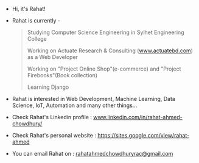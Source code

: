 - Hi, it's Rahat!

- Rahat is currently - 

  > Studying Computer Science Engineering in Sylhet Engineering College
  >
  > Working on Actuate Research & Consulting (www.actuatebd.com) as a Web Developer
  >
  > Working on "Project Online Shop"(e-commerce) and "Project Firebooks"(Book collection)
  >
  > Learning Django

- Rahat is interested in Web Development, Machine Learning, Data Science, IoT, Automation and many other things...

- Check Rahat's Linkedin profile : www.linkedin.com/in/rahat-ahmed-chowdhury/ 

- Check Rahat's personal website : https://sites.google.com/view/rahat-ahmed

- You can email Rahat on : rahatahmedchowdhuryrac@gmail.com
